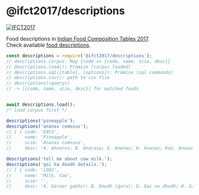 # @ifct2017/descriptions

[![IFCT2017](http://ninindia.org/images/ifct_2017.png)](https://www.npmjs.com/package/ifct2017)

Food descriptions in [Indian Food Composition Tables 2017].<br>
Check available [food descriptions].

```javascript
const descriptions = require('@ifct2017/descriptions');
// descriptions.corpus: Map {code => {code, name, scie, desc}}
// descriptions.load(): Promise (corpus loaded)
// descriptions.sql([table], [options]): Promise (sql commands)
// descriptions.csv(): path to csv file
// descriptions(<query>)
// -> [{code, name, scie, desc}] for matched foods


await descriptions.load();
/* load corpus first */

descriptions('pineapple');
descriptions('ananas comosus');
// [ { code: 'E053',
//     name: 'Pineapple',
//     scie: 'Ananas comosus',
//     desc: 'A. Ahnaros; B. Anarasa; G. Anenas; H. Ananas; Kan. Ananas; Kash. Punchitipul; Kh. Soh trun; Kon. Anas; Mal. Kayirha chakka; M. Kihom Ananas; O. Sapuri; P. Ananas; Tam. Annasi pazham; Tel. Anasa pandu; U. Ananas.' } ]

descriptions('tell me about cow milk.');
descriptions('gai ka doodh details.');
// [ { code: 'L002',
//     name: 'Milk, Cow',
//     scie: '',
//     desc: 'A. Garoor gakhir; B. Doodh (garu); G. Gai nu dhudh; H. Gai ka doodh; Kan. Hasuvina halu; Kash. Doodh; Kh. Dud masi; M. San Sanghom; Mar. Doodh (gay); O. Gai dudha; P. Gaan da doodh; S. Gow kshiram; Tam. Pasumpaal; Tel. Aavu paalu.' } ]
```


[Indian Food Composition Tables 2017]: http://ifct2017.com/
[food descriptions]: https://github.com/ifct2017/descriptions/blob/master/index.csv
